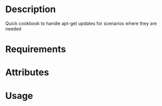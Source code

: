 Description
===========

Quick cookbook to handle apt-get updates for scenarios where they are needed

Requirements
============

Attributes
==========

Usage
=====

